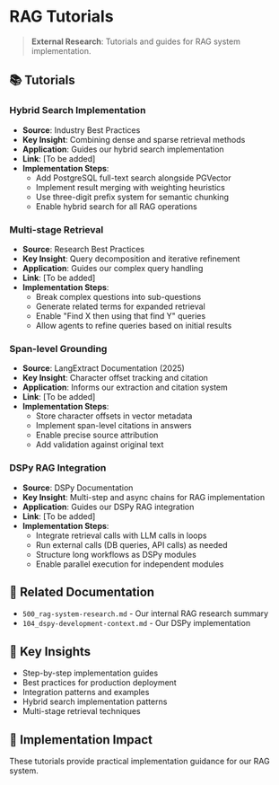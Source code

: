 # RAG Tutorials

> **External Research**: Tutorials and guides for RAG system implementation.

## 📚 **Tutorials**

### **Hybrid Search Implementation**
- **Source**: Industry Best Practices
- **Key Insight**: Combining dense and sparse retrieval methods
- **Application**: Guides our hybrid search implementation
- **Link**: [To be added]
- **Implementation Steps**:
  - Add PostgreSQL full-text search alongside PGVector
  - Implement result merging with weighting heuristics
  - Use three-digit prefix system for semantic chunking
  - Enable hybrid search for all RAG operations

### **Multi-stage Retrieval**
- **Source**: Research Best Practices
- **Key Insight**: Query decomposition and iterative refinement
- **Application**: Guides our complex query handling
- **Link**: [To be added]
- **Implementation Steps**:
  - Break complex questions into sub-questions
  - Generate related terms for expanded retrieval
  - Enable "Find X then using that find Y" queries
  - Allow agents to refine queries based on initial results

### **Span-level Grounding**
- **Source**: LangExtract Documentation (2025)
- **Key Insight**: Character offset tracking and citation
- **Application**: Informs our extraction and citation system
- **Link**: [To be added]
- **Implementation Steps**:
  - Store character offsets in vector metadata
  - Implement span-level citations in answers
  - Enable precise source attribution
  - Add validation against original text

### **DSPy RAG Integration**
- **Source**: DSPy Documentation
- **Key Insight**: Multi-step and async chains for RAG implementation
- **Application**: Guides our DSPy RAG integration
- **Link**: [To be added]
- **Implementation Steps**:
  - Integrate retrieval calls with LLM calls in loops
  - Run external calls (DB queries, API calls) as needed
  - Structure long workflows as DSPy modules
  - Enable parallel execution for independent modules

## 🔗 **Related Documentation**
- `500_rag-system-research.md` - Our internal RAG research summary
- `104_dspy-development-context.md` - Our DSPy implementation

## 📖 **Key Insights**
- Step-by-step implementation guides
- Best practices for production deployment
- Integration patterns and examples
- Hybrid search implementation patterns
- Multi-stage retrieval techniques

## 🎯 **Implementation Impact**
These tutorials provide practical implementation guidance for our RAG system.
